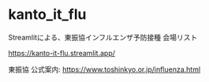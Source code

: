 # kanto_it_flu
Streamlitによる、東振協インフルエンザ予防接種 会場リスト 

https://kanto-it-flu.streamlit.app/

東振協 公式案内: https://www.toshinkyo.or.jp/influenza.html
